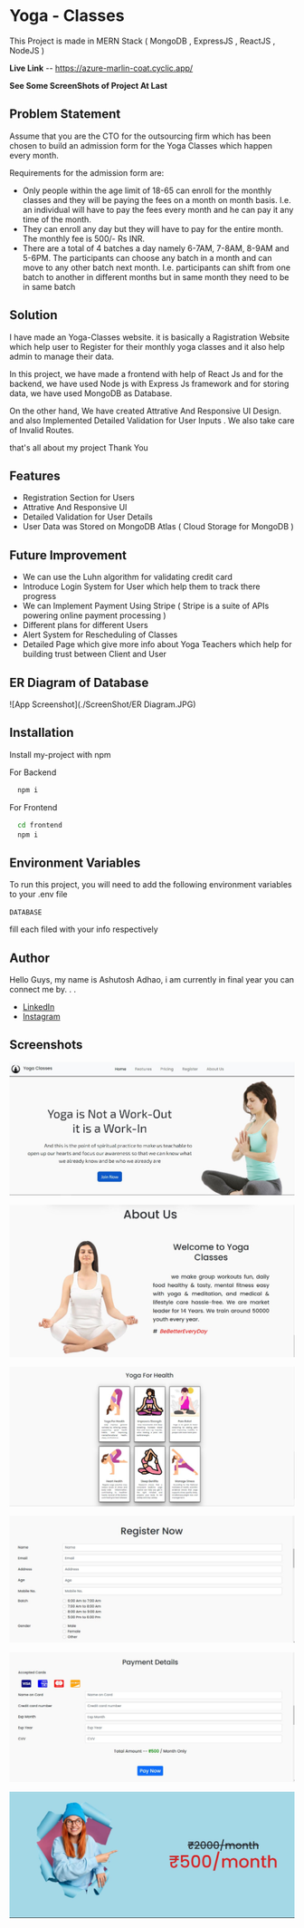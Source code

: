 # Yoga - Classes

This Project is made in MERN Stack ( MongoDB , ExpressJS , ReactJS , NodeJS )

**Live Link** -- https://azure-marlin-coat.cyclic.app/

**See Some ScreenShots of Project At Last**

## Problem Statement

Assume that you are the CTO for the outsourcing firm which has been chosen to build an admission form for the Yoga Classes which happen every month.

Requirements for the admission form are:

- Only people within the age limit of 18-65 can enroll for the monthly classes and they will
  be paying the fees on a month on month basis. I.e. an individual will have to pay the fees
  every month and he can pay it any time of the month.
- They can enroll any day but they will have to pay for the entire month. The monthly fee is
  500/- Rs INR.
- There are a total of 4 batches a day namely 6-7AM, 7-8AM, 8-9AM and 5-6PM. The
  participants can choose any batch in a month and can move to any other batch next
  month. I.e. participants can shift from one batch to another in different months but in
  same month they need to be in same batch

## Solution

I have made an Yoga-Classes website. it is basically a Ragistration Website which help user to Register for their monthly yoga classes and it also help admin to manage their data.

In this project, we have made a frontend with help of React Js and for the backend, we have used Node js with Express Js framework and for storing data, we have used MongoDB as Database.

On the other hand, We have created Attrative And Responsive UI Design. and also Implemented Detailed Validation for User Inputs . We also take care of Invalid Routes.

that's all about my project Thank You

## Features

- Registration Section for Users
- Attrative And Responsive UI
- Detailed Validation for User Details
- User Data was Stored on MongoDB Atlas ( Cloud Storage for MongoDB )

## Future Improvement

- We can use the Luhn algorithm for validating credit card
- Introduce Login System for User which help them to track there progress
- We can Implement Payment Using Stripe ( Stripe is a suite of APIs powering online payment processing )
- Different plans for different Users
- Alert System for Rescheduling of Classes
- Detailed Page which give more info about Yoga Teachers which help for building trust between Client and User  

## ER Diagram of Database 

![App Screenshot](./ScreenShot/ER Diagram.JPG)

## Installation

Install my-project with npm

For Backend

```bash
  npm i
```

For Frontend

```bash
  cd frontend
  npm i
```

## Environment Variables

To run this project, you will need to add the following environment variables to your .env file

`DATABASE`

fill each filed with your info respectively

## Author

Hello Guys, my name is Ashutosh Adhao, i am currently in final year you can connect me by. . .

- [LinkedIn](https://www.linkedin.com/in/ashutoshadhao/)
- [Instagram](https://www.instagram.com/ashutoshadhao/)

## Screenshots

![App Screenshot](./ScreenShot/HomePage.JPG)

![App Screenshot](./ScreenShot/About.JPG)

![App Screenshot](./ScreenShot/Features.JPG)

![App Screenshot](./ScreenShot/Register2.JPG)

![App Screenshot](./ScreenShot/PaymentDetails.JPG)

![App Screenshot](./ScreenShot/Pricing.JPG)
